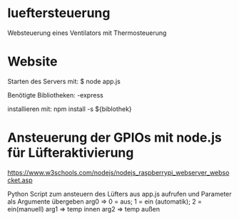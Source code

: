# lueftersteuerung
Websteuerung eines Ventilators mit Thermosteuerung


# Website
Starten des Servers mit:
$ node app.js

Benötigte Bibliotheken:
-express


installieren mit:
npm install -s ${biblothek}



# Ansteuerung der GPIOs mit node.js für Lüfteraktivierung
https://www.w3schools.com/nodejs/nodejs_raspberrypi_webserver_websocket.asp



Python Script zum ansteuern des Lüfters aus app.js aufrufen und Parameter als Argumente übergeben
arg0 => 0 = aus; 1 = ein (automatik); 2 = ein(manuell)
arg1 => temp innen 
arg2 => temp außen

